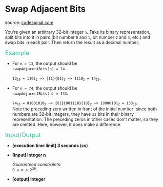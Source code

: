 <h1>Swap Adjacent Bits</h1>
<p>source: <a href="https://www.codesignal.com/">codesignal.com</a>
<div><p>You're given an arbitrary 32-bit integer <code>n</code>. Take its binary representation, split bits into it in pairs (bit number <code>0</code> and <code>1</code>, bit number <code>2</code> and <code>3</code>, etc.) and swap bits in each pair. Then return the result as a decimal number.</p>
<p><span style="color:#44BFA3;font-size:1.4em">Example</span></p>
<ul>
<li>
<p>For <code>n = 13</code>, the output should be<br>
<code>swapAdjacentBits(n) = 14</code>.</p>
<p><code>13<sub>10</sub> = 1101<sub>2</sub> ~&gt; {11}{01}<sub>2</sub> ~&gt; 1110<sub>2</sub> = 14<sub>10</sub></code>.</p>
</li>
<li>
<p>For <code>n = 74</code>, the output should be<br>
<code>swapAdjacentBits(n) = 133</code>.</p>
<p><code>74<sub>10</sub> = 01001010<sub>2</sub> ~&gt; {01}{00}{10}{10}<sub>2</sub> ~&gt; 10000101<sub>2</sub> = 133<sub>10</sub></code>.<br>
Note the preceding zero written in front of the initial number: since both numbers are 32-bit integers, they have <code>32</code> bits in their binary representation. The preceding zeros in other cases don't matter, so they are omitted. Here, however, it does make a difference.</p>
</li>
</ul>
<p><span style="color:#44BFA3;font-size:1.4em">Input/Output</span></p>
<ul>
<li>
<p><strong>[execution time limit] 3 seconds (cs)</strong></p>
</li>
<li>
<p><strong>[input] integer n</strong></p>
<p><em>Guaranteed constraints:</em><br>
<code>0 ≤ n &lt; 2<sup>30</sup></code>.</p>
</li>
<li>
<p><strong>[output] integer</strong></p>
</li>
</ul>
</div>